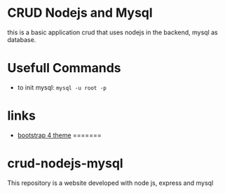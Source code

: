 
# CRUD Nodejs and Mysql
this is a basic application crud that uses nodejs in the backend, mysql as database.

# Usefull Commands
- to init mysql: `mysql -u root -p`

# links
- [bootstrap 4 theme](https://bootswatch.com/4/lux/bootstrap.min.css)
=======
# crud-nodejs-mysql
This repository is a website developed with node js, express and mysql 


